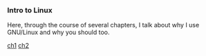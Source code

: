 ### Intro to Linux
Here, through the course of several chapters, I talk about why I use GNU/Linux and why you should too.

[ch1](https://blog.skovati.com/linux/intro/ch1)
[ch2](https://blog.skovati.com/linux/intro/ch2)
